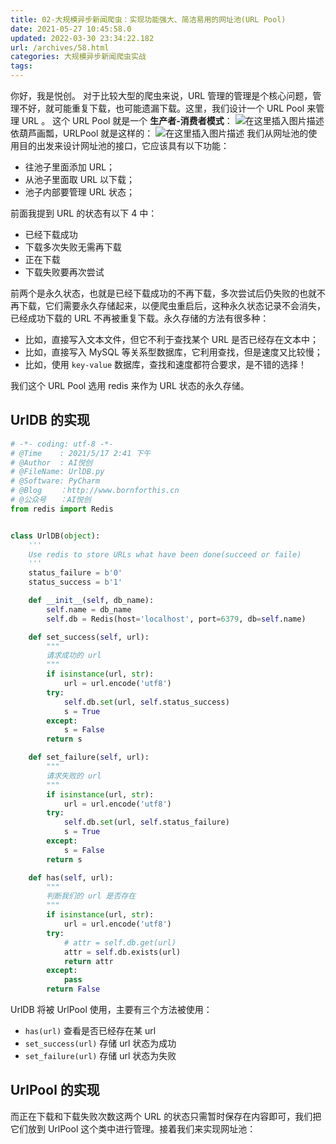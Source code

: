 ```yaml
---
title: 02-大规模异步新闻爬虫：实现功能强大、简洁易用的网址池(URL Pool)
date: 2021-05-27 10:45:58.0
updated: 2022-03-30 23:34:22.182
url: /archives/58.html
categories: 大规模异步新闻爬虫实战
tags: 
---
```




你好，我是悦创。 对于比较大型的爬虫来说，URL 管理的管理是个核心问题，管理不好，就可能重复下载，也可能遗漏下载。这里，我们设计一个 URL Pool 来管理 URL 。 这个 URL Pool 就是一个 **生产者-消费者模式**： ![在这里插入图片描述](https://img-blog.csdnimg.cn/20210524212101264.png) 依葫芦画瓢，URLPool 就是这样的： ![在这里插入图片描述](https://img-blog.csdnimg.cn/20210524212212185.png?x-oss-process=image/watermark,type_ZmFuZ3poZW5naGVpdGk,shadow_10,text_aHR0cHM6Ly9ibG9nLmNzZG4ubmV0L3FxXzMzMjU0NzY2,size_16,color_FFFFFF,t_70) 我们从网址池的使用目的出发来设计网址池的接口，它应该具有以下功能：

*   往池子里面添加 URL；
*   从池子里面取 URL 以下载；
*   池子内部要管理 URL 状态；

前面我提到 URL 的状态有以下 4 中：

*   已经下载成功
*   下载多次失败无需再下载
*   正在下载
*   下载失败要再次尝试

前两个是永久状态，也就是已经下载成功的不再下载，多次尝试后仍失败的也就不再下载，它们需要永久存储起来，以便爬虫重启后，这种永久状态记录不会消失，已经成功下载的 URL 不再被重复下载。永久存储的方法有很多种：

*   比如，直接写入文本文件，但它不利于查找某个 URL 是否已经存在文本中；
*   比如，直接写入 MySQL 等关系型数据库，它利用查找，但是速度又比较慢；
*   比如，使用 `key-value` 数据库，查找和速度都符合要求，是不错的选择！

我们这个 URL Pool 选用 redis 来作为 URL 状态的永久存储。

## UrlDB 的实现

```python
# -*- coding: utf-8 -*-
# @Time    : 2021/5/17 2:41 下午
# @Author  : AI悦创
# @FileName: UrlDB.py
# @Software: PyCharm
# @Blog    ：http://www.bornforthis.cn
# @公众号   ：AI悦创
from redis import Redis


class UrlDB(object):
    '''
    Use redis to store URLs what have been done(succeed or faile)
    '''
    status_failure = b'0'
    status_success = b'1'

    def __init__(self, db_name):
        self.name = db_name
        self.db = Redis(host='localhost', port=6379, db=self.name)

    def set_success(self, url):
        """
        请求成功的 url
        """
        if isinstance(url, str):
            url = url.encode('utf8')
        try:
            self.db.set(url, self.status_success)
            s = True
        except:
            s = False
        return s

    def set_failure(self, url):
        """
        请求失败的 url
        """
        if isinstance(url, str):
            url = url.encode('utf8')
        try:
            self.db.set(url, self.status_failure)
            s = True
        except:
            s = False
        return s

    def has(self, url):
        """
        判断我们的 url 是否存在
        """
        if isinstance(url, str):
            url = url.encode('utf8')
        try:
            # attr = self.db.get(url)
            attr = self.db.exists(url)
            return attr
        except:
            pass
        return False
```

UrlDB 将被 UrlPool 使用，主要有三个方法被使用：

*   `has(url)` 查看是否已经存在某 url
*   `set_success(url)` 存储 url 状态为成功
*   `set_failure(url)` 存储 url 状态为失败

## UrlPool 的实现

而正在下载和下载失败次数这两个 URL 的状态只需暂时保存在内容即可，我们把它们放到 UrlPool 这个类中进行管理。接着我们来实现网址池：